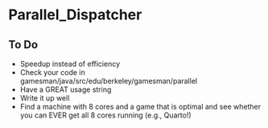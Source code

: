 Parallel\_Dispatcher
====================

To Do
-----

-   Speedup instead of efficiency
-   Check your code in gamesman/java/src/edu/berkeley/gamesman/parallel
-   Have a GREAT usage string
-   Write it up well
-   Find a machine with 8 cores and a game that is optimal and see whether you can EVER get all 8 cores running (e.g., Quarto!)

